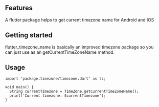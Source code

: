 ## Features

A flutter package helps to get
 current timezone name for Android and IOS

## Getting started

flutter_timezone_name is basically an improved timezone package so you can just use as an getCurrentTimeZoneName method.

## Usage

```flutter
import 'package:timezone/timezone.dart' as tz;

void main() {
  String currentTimezone = TimeZone.getCurrentTimeZoneName();
  print('Current timezone: $currentTimezone');
}

```
